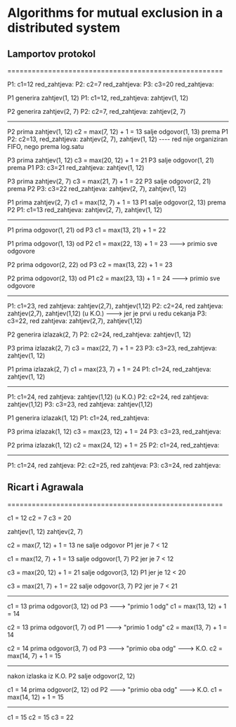 # Algorithms for mutual exclusion in a distributed system
## Lamportov protokol 
=====================================================

P1: c1=12 red_zahtjeva: 
P2: c2=7  red_zahtjeva: 
P3: c3=20 red_zahtjeva: 

P1 generira zahtjev(1, 12)
P1: c1=12, red_zahtjeva: zahtjev(1, 12)

P2 generira zahtjev(2, 7)
P2: c2=7,  red_zahtjeva: zahtjev(2, 7)

-----------------------------------------------------

P2 prima zahtjev(1, 12)
c2 = max(7, 12) + 1 = 13
salje odgovor(1, 13) prema P1
P2: c2=13,  red_zahtjeva: zahtjev(2, 7), zahtjev(1, 12) ---- red nije organiziran FIFO, nego prema log.satu

P3 prima zahtjev(1, 12)
c3 = max(20, 12) + 1 = 21
P3 salje odgovor(1, 21) prema P1
P3: c3=21 red_zahtjeva: zahtjev(1, 12)

P3 prima zahtjev(2, 7)
c3 = max(21, 7) + 1 = 22
P3 salje odgovor(2, 21) prema P2
P3: c3=22 red_zahtjeva: zahtjev(2, 7), zahtjev(1, 12)

P1 prima zahtjev(2, 7) 
c1 = max(12, 7) + 1 = 13
P1 salje odgovor(2, 13) prema P2 
P1: c1=13 red_zahtjeva: zahtjev(2, 7), zahtjev(1, 12)

-----------------------------------------------------

P1 prima odgovor(1, 21) od P3
c1 = max(13, 21) + 1 = 22

P1 prima odgovor(1, 13) od P2
c1 = max(22, 13) + 1 = 23 ---> primio sve odgovore

P2 prima odgovor(2, 22) od P3
c2 = max(13, 22) + 1 = 23

P2 prima odgovor(2, 13) od P1
c2 = max(23, 13) + 1 = 24 ---> primio sve odgovore

-----------------------------------------------------

P1: c1=23, red zahtjeva: zahtjev(2,7), zahtjev(1,12)
P2: c2=24, red zahtjeva: zahtjev(2,7), zahtjev(1,12) (u K.O.) ---> jer je prvi u redu cekanja
P3: c3=22, red zahtjeva: zahtjev(2,7), zahtjev(1,12)

P2 generira izlazak(2, 7)
P2: c2=24, red_zahtjeva: zahtjev(1, 12)

P3 prima izlazak(2, 7)
c3 = max(22, 7) + 1 = 23
P3: c3=23, red_zahtjeva: zahtjev(1, 12)

P1 prima izlazak(2, 7)
c1 = max(23, 7) + 1 = 24
P1: c1=24, red_zahtjeva: zahtjev(1, 12)

-----------------------------------------------------

P1: c1=24, red zahtjeva: zahtjev(1,12) (u K.O.) 
P2: c2=24, red zahtjeva: zahtjev(1,12)
P3: c3=23, red zahtjeva: zahtjev(1,12)

P1 generira izlazak(1, 12)
P1: c1=24, red_zahtjeva: 

P3 prima izlazak(1, 12)
c3 = max(23, 12) + 1 = 24
P3: c3=23, red_zahtjeva: 

P2 prima izlazak(1, 12)
c2 = max(24, 12) + 1 = 25
P2: c1=24, red_zahtjeva:

-----------------------------------------------------

P1: c1=24, red zahtjeva:
P2: c2=25, red zahtjeva:
P3: c3=24, red zahtjeva:

## Ricart i Agrawala
=====================================================

c1 = 12
c2 = 7
c3 = 20

zahtjev(1, 12)
zahtjev(2, 7)

c2 = max(7, 12) + 1 = 13
ne salje odgovor P1 jer je 7 < 12

c1 = max(12, 7) + 1 = 13
salje odgovor(1, 7) P2 jer je 7 < 12

c3 = max(20, 12) + 1 = 21
salje odgovor(3, 12) P1 jer je 12 < 20

c3 = max(21, 7) + 1 = 22
salje odgovor(3, 7) P2 jer je 7 < 21

-----------------------------------------------------

c1 = 13 prima odgovor(3, 12) od P3 ---> "primio 1 odg"
c1 = max(13, 12) + 1 = 14

c2 = 13 prima odgovor(1, 7) od P1 ---> "primio 1 odg"
c2 = max(13, 7) + 1 = 14

c2 = 14 prima odgovor(3, 7) od P3 ---> "primio oba odg" ---> K.O.
c2 = max(14, 7) + 1 = 15 

-----------------------------------------------------

nakon izlaska iz K.O. 
P2 salje odgovor(2, 12)

c1 = 14 prima odgovor(2, 12) od P2 ---> "primio oba odg" ---> K.O.
c1 = max(14, 12) + 1 = 15

-----------------------------------------------------

c1 = 15
c2 = 15
c3 = 22